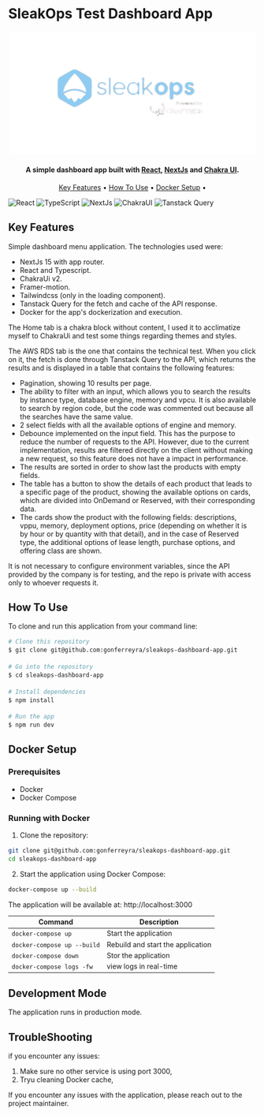 # SleakOps Test Dashboard App

<div align="center">
  <img src="logo-readme.png" alt="Task Board App" width="500">
</div>

<h4 align="center">A simple dashboard app built with <a href="https://react.dev/" target="_blank">React</a>, <a href="https://nextjs.org/" target="_blank">NextJs</a> and <a href="https://chakra-ui.com/" target="_blank">Chakra UI</a>.</h4>

<p align="center">
  <a href="#key-features">Key Features</a> •
  <a href="#how-to-use">How To Use</a> •
  <a href="#docker-setup">Docker Setup</a> •
</p>

![React](https://img.shields.io/badge/react-%2320232a.svg?style=for-the-badge&logo=react&logoColor=%2361DAFB)
![TypeScript](https://img.shields.io/badge/typescript-%23007ACC.svg?style=for-the-badge&logo=typescript&logoColor=white)
![NextJs](https://img.shields.io/badge/next.js-%23000000.svg?style=for-the-badge&logo=next.js&logoColor=white)
![ChakraUI](https://img.shields.io/badge/chakra_ui-%23000000.svg?style=for-the-badge&logo=chakra-ui&logoColor=white)
![Tanstack Query](https://img.shields.io/badge/-React%20Query-FF4154?style=for-the-badge&logo=react%20query&logoColor=white)

## Key Features

Simple dashboard menu application. The technologies used were:

- NextJs 15 with app router.
- React and Typescript.
- ChakraUi v2.
- Framer-motion.
- Tailwindcss (only in the loading component).
- Tanstack Query for the fetch and cache of the API response.
- Docker for the app's dockerization and execution.

The Home tab is a chakra block without content, I used it to acclimatize myself to ChakraUi and test some things regarding themes and styles.

The AWS RDS tab is the one that contains the technical test. When you click on it, the fetch is done through Tanstack Query to the API, which returns the results and is displayed in a table that contains the following features:

- Pagination, showing 10 results per page.
- The ability to filter with an input, which allows you to search the results by instance type, database engine, memory and vpcu. It is also available to search by region code, but the code was commented out because all the searches have the same value.
- 2 select fields with all the available options of engine and memory.
- Debounce implemented on the input field. This has the purpose to reduce the number of requests to the API. However, due to the current implementation, results are filtered directly on the client without making a new request, so this feature does not have a impact in performance.
- The results are sorted in order to show last the products with empty fields.
- The table has a button to show the details of each product that leads to a specific page of the product, showing the available options on cards, which are divided into OnDemand or Reserved, with their corresponding data.
- The cards show the product with the following fields: descriptions, vppu, memory, deployment options, price (depending on whether it is by hour or by quantity with that detail), and in the case of Reserved type, the additional options of lease length, purchase options, and offering class are shown.

It is not necessary to configure environment variables, since the API provided by the company is for testing, and the repo is private with access only to whoever requests it.

## How To Use

To clone and run this application from your command line:

```bash
# Clone this repository
$ git clone git@github.com:gonferreyra/sleakops-dashboard-app.git

# Go into the repository
$ cd sleakops-dashboard-app

# Install dependencies
$ npm install

# Run the app
$ npm run dev

```

## Docker Setup

### Prerequisites

- Docker
- Docker Compose

### Running with Docker

1. Clone the repository:

```bash
git clone git@github.com:gonferreyra/sleakops-dashboard-app.git
cd sleakops-dashboard-app
```

2. Start the application using Docker Compose:

```bash
docker-compose up --build
```

The application will be available at: http://localhost:3000

| Command                     | Description                       |
| --------------------------- | --------------------------------- |
| `docker-compose up`         | Start the application             |
| `docker-compose up --build` | Rebuild and start the application |
| `docker-compose down`       | Stor the application              |
| `docker-compose logs -fw`   | view logs in real-time            |

## Development Mode

The application runs in production mode.

## TroubleShooting

if you encounter any issues:

1.  Make sure no other service is using port 3000,
2.  Tryu cleaning Docker cache,

If you encounter any issues with the application, please reach out to the project maintainer.
